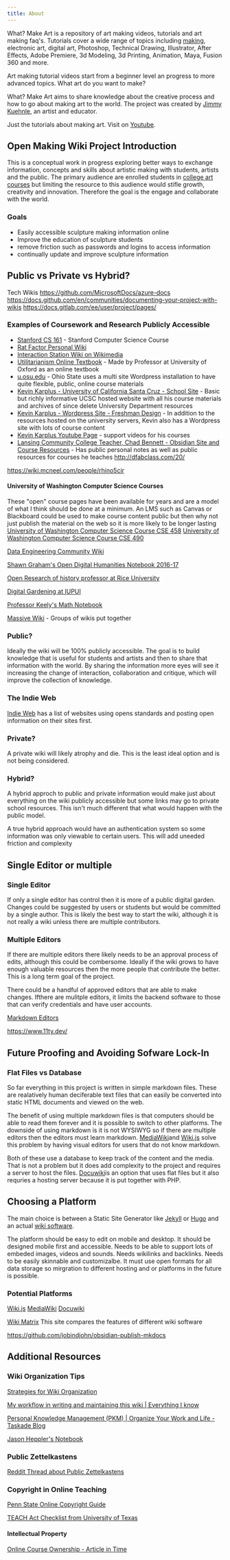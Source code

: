 ```yaml
---
title: About
---
```


What? Make Art is a repository of art making videos, tutorials and art making faq's. Tutorials cover a wide range of topics including [making](/making/), electronic art, digital art, Photoshop, Technical Drawing, Illustrator, After Effects, Adobe Premiere, 3d Modeling, 3d Printing, Animation, Maya, Fusion 360 and more.

Art making tutorial videos start from a beginner level an progress to more advanced topics. What art do you want to make?

What? Make Art aims to share knowledge about the creative process and how to go about making art to the world. The project was created by [Jimmy Kuehnle](https://www.jimmykuehnle.com), an artist and educator.

Just the tutorials about making art. Visit on [Youtube](https://www.youtube.com/channel/UCmGXH-jy0o2CuhqtpxbaQgA).

## Open Making Wiki Project Introduction

This is a conceptual work in progress exploring better ways to exchange information, concepts and skills about artistic making with students, artists and the public. The primary audience are enrolled students in [college art courses](/courses/) but limiting the resource to this audience would stifle growth, creativity and innovation. Therefore the goal is the engage and collaborate with the world.

### Goals

- Easily accessible sculpture making information online
- Improve the education of sculpture students
- remove friction such as passwords and logins to access information
- continually update and improve sculpture information

## Public vs Private vs Hybrid?

Tech Wikis https://github.com/MicrosoftDocs/azure-docs https://docs.github.com/en/communities/documenting-your-project-with-wikis https://docs.gitlab.com/ee/user/project/pages/

### Examples of Coursework and Research Publicly Accessible

- [Stanford CS 161](https://stanford-cs161.github.io/) - Stanford Computer Science Course
- [Rat Factor Personal Wiki](https://ratfactor.com/hugo-adoc-html5s)
- [Interaction Station Wiki on Wikimedia](https://interactionstation.wdka.hro.nl/wiki/Main_Page)
- [Utilitarianism Online Textbook](https://utilitarianism.net/) - Made by Professor at University of Oxford as an online textbook
- [u.osu.edu](https://u.osu.edu/) - Ohio State uses a multi site Wordpress installation to have quite flexible, public, online course materials
- [Kevin Karplus - University of California Santa Cruz - School Site](https://users.soe.ucsc.edu/~karplus/bme88a/) - Basic but richly informative UCSC hosted website with all his course materials and archives of since delete University Department resources
- [Kevin Karplus - Wordpress Site - Freshman Design](https://gasstationwithoutpumps.wordpress.com/freshman-design-table-of-contents/) - In addition to the resources hosted on the university servers, Kevin also has a Wordpress site with lots of course content
- [Kevin Karplus Youtube Page](https://www.youtube.com/c/gasstationwithoutpumps/videos) - support videos for his courses
- [Lansing Community College Teacher, Chad Bennett - Obsidian Site and Course Resources](https://mister-chad.com/welcome) - Has public personal notes as well as public resources for courses he teaches
  http://dfabclass.com/20/

https://wiki.mcneel.com/people/rhino5cir

#### University of Washington Computer Science Courses

These "open" course pages have been available for years and are a model of what I think should be done at a minimum. An LMS such as Canvas or Blackboard could be used to make course content public but then why not just publish the material on the web so it is more likely to be longer lasting [University of Washington Computer Science Course CSE 458](https://courses.cs.washington.edu/courses/cse458/) [University of Washington Computer Science Course CSE 490](https://courses.cs.washington.edu/courses/cse490t/15sp/)

[Data Engineering Community Wiki](https://github.com/data-engineering-community/data-engineering-wiki)

[Shawn Graham's Open Digital Humanities Notebook 2016-17](http://smgprojects.github.io/)

[Open Research of history professor at Rice University](http://wiki.wcaleb.rice.edu/)

[Digital Gardening at IUPUI](https://www.iue.edu/blogs/library/2021/11/08/digital-gardening-a-new-way-to-think-about-digital-literacy/)

[Professor Keely's Math Notebook](https://www.integreat.ca/OL/index.html)

[Massive Wiki](https://massive.wiki/) - Groups of wikis put together

### Public?

Ideally the wiki will be 100% publicly accessible. The goal is to build knowledge that is useful for students and artists and then to share that information with the world. By sharing the information more eyes will see it increasing the change of interaction, collaboration and critique, which will improve the collection of knowledge.

### The Indie Web

[Indie Web](https://indieweb.org/POSSE) has a list of websites using opens standards and posting open information on their sites first.

### Private?

A private wiki will likely atrophy and die. This is the least ideal option and is not being considered.

### Hybrid?

A hybrid approch to public and private information would make just about everything on the wiki publicly accessible but some links may go to private school resources. This isn't much different that what would happen with the public model.

A true hybrid approach would have an authentication system so some information was only viewable to certain users. This will add uneeded friction and complexity

## Single Editor or multiple

### Single Editor

If only a single editor has control then it is more of a public digital garden. Changes could be suggested by users or students but would be committed by a single author. This is likely the best way to start the wiki, although it is not really a wiki unless there are multiple contributors.

### Multiple Editors

If there are multiple editors there likely needs to be an approval process of edits, although this could be combersome. Ideally if the wiki grows to have enough valuable resources then the more people that contribute the better. This is a long term goal of the project.

There could be a handful of approved editors that are able to make changes. Ifthere are mulitple editors, it limits the backend software to those that can verify credentials and have user accounts.

[Markdown Editors](https://www.oberlo.com/blog/markdown-editors)

https://www.11ty.dev/

## Future Proofing and Avoiding Sofware Lock-In

### Flat Files vs Database

So far everything in this project is written in simple markdown files. These are realatively human deciferable text files that can easily be converted into static HTML documents and viewed on the web.

The benefit of using multiple markdown files is that computers should be able to read them forever and it is possible to switch to other platforms. The downside of using markdown is it is not WYSIWYG so if there are multiple editors then the editors must learn markdown. [MediaWiki](https://www.mediawiki.org/wiki/MediaWiki)and [Wiki.js](https://js.wiki/) solve this problem by having visual editors for users that do not know markdown.

Both of these use a database to keep track of the content and the media. That is not a problem but it does add complexity to the project and requires a server to host the files. [Docuwiki](https://www.dokuwiki.org/dokuwiki)is an option that uses flat files but it also requries a hosting server because it is put together with PHP.

## Choosing a Platform

The main choice is between a Static Site Generator like [Jekyll](https://jekyllrb.com/) or [Hugo](https://gohugo.io/) and an actual [wiki software](https://www.wikimatrix.org/).

The platform should be easy to edit on mobile and desktop. It should be designed mobile first and accessible. Needs to be able to support lots of embeded images, videos and sounds. Needs wikilinks and backlinks. Needs to be easily skinnable and customizalbe. It must use open formats for all data storage so mirgration to different hosting and or platforms in the future is possible.

### Potential Platforms

[Wiki.js](https://js.wiki/) [MediaWiki](https://www.mediawiki.org/wiki/MediaWiki) [Docuwiki](https://www.dokuwiki.org/dokuwiki)

[Wiki Matrix](https://www.wikimatrix.org/) This site compares the features of different wiki software

https://github.com/jobindjohn/obsidian-publish-mkdocs

## Additional Resources

### Wiki Organization Tips

[Strategies for Wiki Organization](https://tychoish.com/post/strategies-for-organizing-wiki-content/)

[My workflow in writing and maintaining this wiki | Everything I know](https://wiki.nikiv.dev/other/wiki-workflow)

[Personal Knowledge Management (PKM) | Organize Your Work and Life - Taskade Blog](https://www.taskade.com/blog/personal-knowledge-management-pkm-guide/)

[Jason Heppler's Notebook](http://notebook.jasonheppler.org/)

### Public Zettelkastens

[Reddit Thread about Public Zettelkastens](https://www.reddit.com/r/Zettelkasten/comments/um9w9e/public_zettelkastens/?utm_medium=android_app&utm_source=share)

### Copyright in Online Teaching

[Penn State Online Copyright Guide](https://guides.library.upenn.edu/copyright/onlinecourses)

[TEACH Act Checklist from University of Texas](https://guides.lib.utexas.edu/copyright/teachactchecklist)

#### Intellectual Property

[Online Course Ownership - Article in Time](https://nation.time.com/2014/03/01/online-courses-moocs-ownership/)
